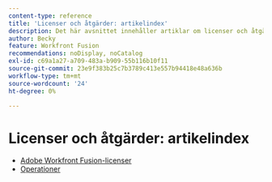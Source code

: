 ```yaml
---
content-type: reference
title: 'Licenser och åtgärder: artikelindex'
description: Det här avsnittet innehåller artiklar om licenser och åtgärder.
author: Becky
feature: Workfront Fusion
recommendations: noDisplay, noCatalog
exl-id: c69a1a27-a709-483a-b909-55b116b10f11
source-git-commit: 23e9f383b25c7b3789c413e557b94418e48a636b
workflow-type: tm+mt
source-wordcount: '24'
ht-degree: 0%

---
```


# Licenser och åtgärder: artikelindex

* [Adobe Workfront Fusion-licenser](/help/workfront-fusion/set-up-and-manage-workfront-fusion/licensing-operations-overview/license-automation-vs-integration.md)
* [Operationer](/help/workfront-fusion/set-up-and-manage-workfront-fusion/licensing-operations-overview/operations-in-workfront-fusion.md)
